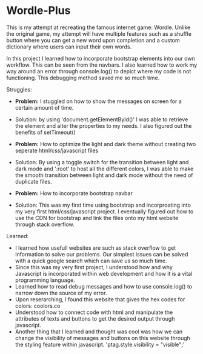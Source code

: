 # Wordle-Plus
This is my attempt at recreating the famous internet game: Wordle. Unlike the original game, my attempt will have multiple features such as a shuffle button where you can get a new word upon completion and a custom dictionary where users can input their own words.

In this project I learned how to incorporate bootstrap elements into our own workflow. This can be seen from the navbars. I also learned how to work my way around an error through console.log() to depict where my code is not functioning. This debugging method saved me so much time. 


Struggles:
* **Problem:** I stuggled on how to show the messages on screen for a certain amount of time. 

* Solution: by using 'document.getElementById()' I was able to retrieve the element and alter              the properties to my needs. I also figured out the benefits of setTimeout()
        
* **Problem:** How to optimize the light and dark theme without creating two seperate html/css/javascript files
  
*  Solution: By using a toggle switch for the transition between light and dark mode and ':root'           to host all the different colors, I was able to make the smooth transition between light and            dark mode without the need of duplicate files. 

* **Problem:** How to incorporate bootstrap navbar
  
*  Solution: This was my first time using bootstrap and incorproating into my very first html/css/javascript project. I eventually figured out how to use the CDN for bootstrap and link the files onto my html website through stack overflow.

Learned:
* I learned how usefull websites are such as stack overflow to get information to solve our problems. Our simplest issues can be solved with a quick google search which can save us so much time.
* Since this was my very first project, I understood how and why Javascript is incorporated within web development and how it is a vital programming language.
* Learned how to read debug messages and how to use console.log() to narrow down the source of my error.
* Upon reserarching, I found this website that gives the hex codes for colors: coolors.co
* Understood how to connect code with html and manipulate the attributes of texts and buttons to get the desired output through javascript.
* Another thing that I learned and thought was cool was how we can change the visibility of messages and buttons on this website through the styling feature within javascript. 'ptag.style.visibility = "visible";'
    
